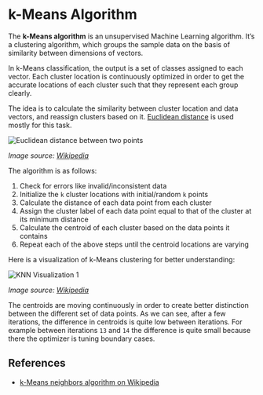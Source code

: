 k-Means Algorithm
=================

The **k-Means algorithm** is an unsupervised Machine Learning algorithm. It’s a clustering algorithm, which groups the sample data on the basis of similarity between dimensions of vectors.

In k-Means classification, the output is a set of classes assigned to each vector. Each cluster location is continuously optimized in order to get the accurate locations of each cluster such that they represent each group clearly.

The idea is to calculate the similarity between cluster location and data vectors, and reassign clusters based on it. [Euclidean distance](https://github.com/trekhleb/javascript-algorithms/tree/master/src/algorithms/math/euclidean-distance) is used mostly for this task.

![Euclidean distance between two points](https://upload.wikimedia.org/wikipedia/commons/5/55/Euclidean_distance_2d.svg)

*Image source: [Wikipedia](https://en.wikipedia.org/wiki/Euclidean_distance)*

The algorithm is as follows:

1.  Check for errors like invalid/inconsistent data
2.  Initialize the `k` cluster locations with initial/random `k` points
3.  Calculate the distance of each data point from each cluster
4.  Assign the cluster label of each data point equal to that of the cluster at its minimum distance
5.  Calculate the centroid of each cluster based on the data points it contains
6.  Repeat each of the above steps until the centroid locations are varying

Here is a visualization of k-Means clustering for better understanding:

![KNN Visualization 1](https://upload.wikimedia.org/wikipedia/commons/e/ea/K-means_convergence.gif)

*Image source: [Wikipedia](https://en.wikipedia.org/wiki/K-means_clustering)*

The centroids are moving continuously in order to create better distinction between the different set of data points. As we can see, after a few iterations, the difference in centroids is quite low between iterations. For example between iterations `13` and `14` the difference is quite small because there the optimizer is tuning boundary cases.

References
----------

-   [k-Means neighbors algorithm on Wikipedia](https://en.wikipedia.org/wiki/K-means_clustering)
